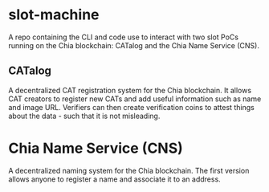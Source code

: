# slot-machine

A repo containing the CLI and code use to interact with two slot PoCs running on the Chia blockchain: CATalog and the Chia Name Service (CNS).

## CATalog
A decentralized CAT registration system for the Chia blockchain. It allows CAT creators to register new CATs and add useful information such as name and image URL. Verifiers can then create verification coins to attest things about the data - such that it is not misleading.


# Chia Name Service (CNS)
A decentralized naming system for the Chia blockchain. The first version allows anyone to register a name and associate it to an address.